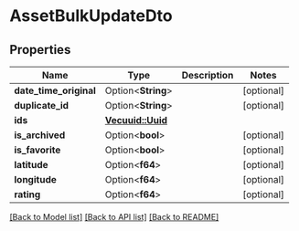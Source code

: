 # AssetBulkUpdateDto

## Properties

Name | Type | Description | Notes
------------ | ------------- | ------------- | -------------
**date_time_original** | Option<**String**> |  | [optional]
**duplicate_id** | Option<**String**> |  | [optional]
**ids** | [**Vec<uuid::Uuid>**](uuid::Uuid.md) |  | 
**is_archived** | Option<**bool**> |  | [optional]
**is_favorite** | Option<**bool**> |  | [optional]
**latitude** | Option<**f64**> |  | [optional]
**longitude** | Option<**f64**> |  | [optional]
**rating** | Option<**f64**> |  | [optional]

[[Back to Model list]](../README.md#documentation-for-models) [[Back to API list]](../README.md#documentation-for-api-endpoints) [[Back to README]](../README.md)


